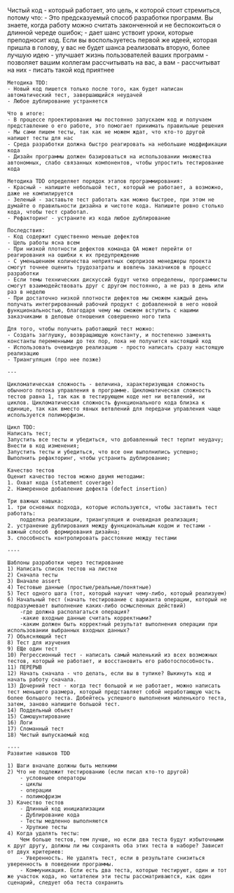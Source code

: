 Чистый код - который работает, это цель, к которой стоит стремиться, потому что:
    - Это предсказуемый способ разработки программ. Вы знаете, когда работу можно считать законченной и не беспокоиться о длинной череде ошибок;
    - дает шанс уствоит уроки, которые преподносит код. Если вы воспользуетесь первой же идеей, которая пришла в голову, у вас не будет шанса реализовать вторую, более лучшую идею
    - улучшает жизнь пользователей ваших программ
    - позволяет вашим коллегам рассчитывать на вас, а вам - рассчитыват на них
    - писать такой код приятнее

    Методика TDD:
    - Новый код пишется только после того, как будет написан автоматический тест, завершающийся неудачей
    - Любое дублирование устраняется

    Что в итоге:
    - В процессе проектирования мы постоянно запускаем код и получаем представление о его работе, это помогает принимать правильные решения
    - Мы сами пишем тесты, так как не можем ждат, что кто-то другой напишет тесты для нас
    - Среда разработки должна быстро реагировать на небольшие модфификации кода
    - Дизайн программы должен базироваться на использовании множества автономных, слабо связанных компонентов, чтобы упростить тестирование кода

    Методика TDD определяет порядок этапов программирования:
    - Красный - напишите небольшой тест, который не работает, а возможно, даже не компилируется
    - Зеленый - заставьте тест работать как можно быстрее, при этом не думайте о правильности дизайна и чистоте кода. Напишите ровно столько кода, чтобы тест сработал.
    - Рефакторинг - устраните из кода любое дублирование

    Последствия:
    - Код содержит существенно меньше дефектов
    - Цель работы ясна всем
    - При низкой плотности дефектов команда QA может перейти от реагирования на ошибки к их предупреждению
    - С уменьшением количества неприятных сюрпризов менеджеры проекта смогут точнее оценить трудозатраты и вовлечь заказчиков в процесс разработки
    - Если темы технических дискуссий будут четко определены, программисты смогут взаимодействовать друг с другом постоянно, а не раз в день или раз в неделю
    - При достаточно низкой плотности дефектов мы сможем каждый день получать интегрированный рабочий продукт с добавленной в него новой функциональностью, благодаря чему мы сможем вступить с нашими заказчиками в деловые отношения совершенно ного типа

    Для того, чтобы получить работающий тест можно:
    - Создать заглушку, возвращающую константу, и постепенно заменять константы переменными до тех пор, пока не получится настоящий код
    - Использовать очевидную реализацию - просто написать сразу настоящую реализацию
    - Триангуляция (про нее позже)

    ---

    Цикломатическая сложность - величина, характеризующая сложность обычного потока управления в программе. Цикломатическая сложность тестов равна 1, так как в тестирующем коде нет ни ветвлений, ни циклов. Цикломатическая сложность функционального кода близка к единице, так как вместо явных ветвлений для передачи управления чаще используется полиморфизм.

    Цикл TDD:
    Написать тест;
    Запустить все тесты и убедиться, что добавленный тест терпит неудачу;
    Внести в код изменения;
    Запустить тесты и убедиться, что все они выполнились успешно;
    Выполнить рефакторинг, чтобы устранить дублирование;

    Качество тестов
    Оценит качество тестов можно двумя методами:
    1. Охват кода (statement coverage)
    2. Намеренное добавление дефекта (defect insertion)

    Три важных навыка:
    1. три основных подхода, которые используются, чтобы заставить тест работать:
        подделка реализации, триангуляция и очевидная реализация;
    2. устранение дублирования между функциональным кодом и тестами - важный способ  формирования дизайна;
    3. способность контролировать расстояние между тестами

    ----

    Шаблоны разработки через тестирование
    1) Написать список тестов на листке
    2) Сначала тесты
    3) Вначале assert
    4) Тестовые данные (простые/реальные/понятные)
    5) Тест одного шага (тот, который научит чему-либо, который реализуем)
    6) Начальный тест (начать тестирование с варианта операции, который не подразумевает выполнение каких-либо осмысленных действий)
        -где должна располагаться операция?
        -какие входные данные считать корректными?
        -каким должен быть корректный результат выполнения операции при использовании выбранных входных данных?
    7) Объясняющий тест
    8) Тест для изучения
    9) ЕЩе один тест
    10) Регрессионный тест - написать самый маленький из всех возможных тестов, который не работает, и восстановить его работоспособность.
    11) ПЕРЕРЫВ
    12) Начать сначала - что делать, если вы в тупике? Выкинуть код и начать работу сначала.
    13) Дочерний тест - когда тест большой и не работает, можно написать тест меньшего размера, который представляет собой неработающую часть более большого теста. Добейтесь успешного выполнения маленького теста, затем, заново напишите большой тест.
    14) Поддельный объект
    15) Самошунтирование
    16) Логи
    17) Сломанный тест
    18) Чистый выпускаемый код

    ----
    Развитие навыков TDD

    1) Шаги вначале должны быть мелкими
    2) Что не подлежит тестированию (если писал кто-то другой)
        - условныее операторы
        - циклы
        - операции
        - полимофризм
    3) Качество тестов
        - Длинный код инициализации
        - Дублирование кода
        - Тесты медленно выполняются
        - Хрупкие тесты
    4) Когда удалять тесты:
        Чем больше тестов, тем лучше, но если два теста будут избыточными к друг другу, должны ли мы сохранять оба этих теста в наборе? Зависит от двух критериев:
        - Уверенность. Не удалять тест, если в результате снизиться уверенность в поведении программы.
        - Коммуникация. Если есть два теста, которые тестируют, один и тот же участок кода, но читателеи эти тесты рассматриваются, как один сценарий, следует оба теста сохранить
